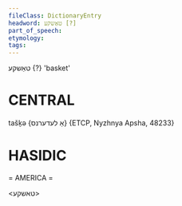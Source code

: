 ```yaml
---
fileClass: DictionaryEntry
headword: טאַשקע [?]
part_of_speech: 
etymology: 
tags: 
---
```

טאַשקע {?}
'basket'

CENTRAL
========

tašk̠ə {אַ לעדערנס} {ETCP, Nyzhnya Apsha, 48233}

HASIDIC
=======
= AMERICA = 

<טאשקע>